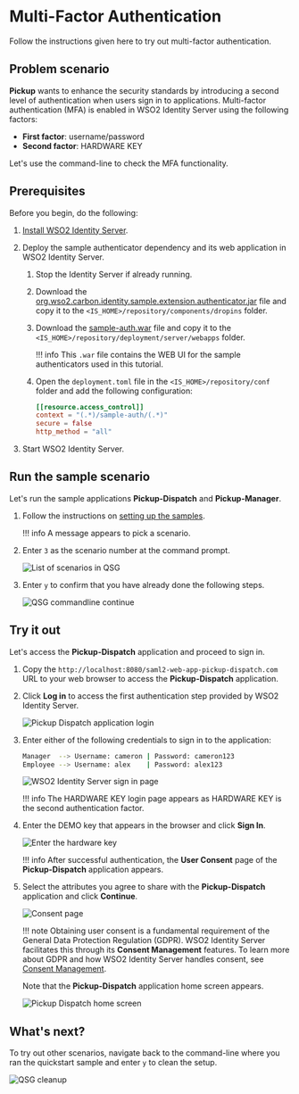 # Multi-Factor Authentication

Follow the instructions given here to try out multi-factor authentication.

## Problem scenario

**Pickup** wants to enhance the security standards by introducing a second level of authentication when users sign in to applications. Multi-factor authentication (MFA) is enabled in WSO2 Identity Server using the following factors:
    
- **First factor**: username/password
- **Second factor**: HARDWARE KEY

Let's use the command-line to check the MFA functionality.

## Prerequisites

Before you begin, do the following:

1.  [Install WSO2 Identity Server]({{base_path}}/sample-use-cases/set-up/).
2.  Deploy the sample authenticator dependency and its web application in WSO2 Identity Server.

    1.  Stop the Identity Server if already running.
    2.  Download the [org.wso2.carbon.identity.sample.extension.authenticator.jar](https://maven.wso2.org/nexus/content/groups/wso2-public/org/wso2/samples/is/org.wso2.carbon.identity.sample.extension.authenticators/4.5.0/org.wso2.carbon.identity.sample.extension.authenticators-4.5.0.jar) file and copy it to the `<IS_HOME>/repository/components/dropins` folder.
    3.  Download the [sample-auth.war](https://github.com/wso2/samples-is/releases/download/v4.5.0/sample-auth.war) file and copy it to the `<IS_HOME>/repository/deployment/server/webapps` folder.  

        !!! info
            This `.war` file contains the WEB UI for the sample authenticators used in this tutorial.

    3.  Open the `deployment.toml` file in the `<IS_HOME>/repository/conf` folder and add the following configuration:

        ```toml
        [[resource.access_control]]
        context = "(.*)/sample-auth/(.*)"
        secure = false
        http_method = "all" 
        ```
       
3.  Start WSO2 Identity Server.

## Run the sample scenario

Let's run the sample applications **Pickup-Dispatch** and **Pickup-Manager**.

1.  Follow the instructions on [setting up the samples]({{base_path}}/sample-use-cases/sample-scenario/#set-up-the-sample-apps).

    !!! info
        A message appears to pick a scenario.

2.  Enter `3` as the scenario number at the command prompt.
  
    ![List of scenarios in QSG]({{base_path}}/assets/img/get-started/qsg-configure-sso.png)
    
3.  Enter `y` to confirm that you have already done the following steps.

    ![QSG commandline continue]({{base_path}}/assets/img/get-started/qsg-configure-setup.png)

## Try it out

Let's access the **Pickup-Dispatch** application and proceed to sign in.
    
1.  Copy the `http://localhost:8080/saml2-web-app-pickup-dispatch.com` URL to your web browser to access the **Pickup-Dispatch** application.

2.  Click **Log in** to access the first authentication step provided by WSO2 Identity Server.
  
    ![Pickup Dispatch application login]({{base_path}}/assets/img/get-started/qsg-sso-dispatch-login.png)
    
3.  Enter either of the following credentials to sign in to the
    application:

    ``` bash
    Manager  --> Username: cameron | Password: cameron123
    Employee --> Username: alex    | Password: alex123 
    ```

    ![WSO2 Identity Server sign in page]({{base_path}}/assets/img/get-started/qsg-sso-login-credentials.png)

    !!! info
        The HARDWARE KEY login page appears as HARDWARE KEY is the second authentication factor.

4.  Enter the DEMO key that appears in the browser and click **Sign In**.

    ![Enter the hardware key]({{base_path}}/assets/img/get-started/hardware-key.png)

    !!! info
        After successful authentication, the **User Consent** page of the **Pickup-Dispatch** application appears.

5.  Select the attributes you agree to share with the **Pickup-Dispatch** application and click
    **Continue**.

    ![Consent page]({{base_path}}/assets/img/get-started/qsg-sso-consent.png)      

    !!! note
        Obtaining user consent is a fundamental requirement of the General Data Protection Regulation (GDPR). WSO2 Identity Server facilitates this through its **Consent Management** features. To learn more about GDPR and how WSO2 Identity Server
        handles consent, see [Consent Management]({{base_path}}/references/concepts/consent-management/).

     Note that the **Pickup-Dispatch** application home screen appears.

     ![Pickup Dispatch home screen]({{base_path}}/assets/img/get-started/qsg-sso-dispatch-home.png)

## What's next?

To try out other scenarios, navigate back to the command-line where you ran the quickstart sample and enter `y` to clean the setup.
    
![QSG cleanup]({{base_path}}/assets/img/get-started/qsg-sso-cleanup.png)

